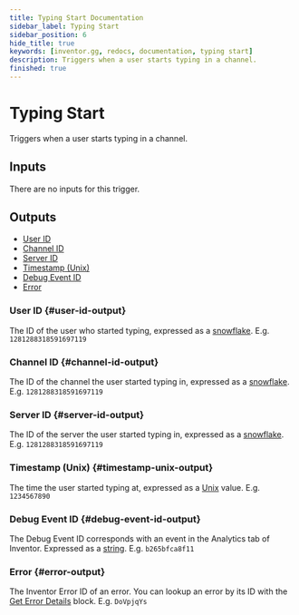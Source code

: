 ```yaml
---
title: Typing Start Documentation
sidebar_label: Typing Start
sidebar_position: 6
hide_title: true
keywords: [inventor.gg, redocs, documentation, typing start]
description: Triggers when a user starts typing in a channel.
finished: true
---
```

# Typing Start
Triggers when a user starts typing in a channel.

## Inputs
There are no inputs for this trigger.


## Outputs

- [User ID](#user-id-output)
- [Channel ID](#channel-id-output)
- [Server ID](#server-id-output)
- [Timestamp (Unix)](#timestamp-unix-output)
- [Debug Event ID](#debug-event-id-output)
- [Error](#error-output)

### User ID {#user-id-output}
The ID of the user who started typing, expressed as a [snowflake](/inventor-reference/types/string/snowflake). E.g. `1281288318591697119`
### Channel ID {#channel-id-output}
The ID of the channel the user started typing in, expressed as a [snowflake](/inventor-reference/types/string/snowflake). E.g. `1281288318591697119`
### Server ID {#server-id-output}
The ID of the server the user started typing in, expressed as a [snowflake](/inventor-reference/types/string/snowflake). E.g. `1281288318591697119`
### Timestamp (Unix) {#timestamp-unix-output}
The time the user started typing at, expressed as a [Unix](/inventor-reference/types/number/unix) value. E.g. `1234567890`

### Debug Event ID {#debug-event-id-output}
The Debug Event ID corresponds with an event in the Analytics tab of Inventor. Expressed as a [string](/inventor-reference/types/string). E.g. `b265bfca8f11`

### Error {#error-output}
The Inventor Error ID of an error. You can lookup an error by its ID with the [Get Error Details](/inventor-reference/blocks/utilities/get-error-details) block. E.g. `DoVpjqYs`